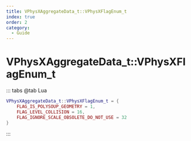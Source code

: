 ```yaml
---
title: VPhysXAggregateData_t::VPhysXFlagEnum_t
index: true
order: 2
category:
  - Guide
---
```


# VPhysXAggregateData_t::VPhysXFlagEnum_t
::: tabs
@tab Lua
```lua
VPhysXAggregateData_t::VPhysXFlagEnum_t = {
    FLAG_IS_POLYSOUP_GEOMETRY = 1,
    FLAG_LEVEL_COLLISION = 16,
    FLAG_IGNORE_SCALE_OBSOLETE_DO_NOT_USE = 32
}
```
:::